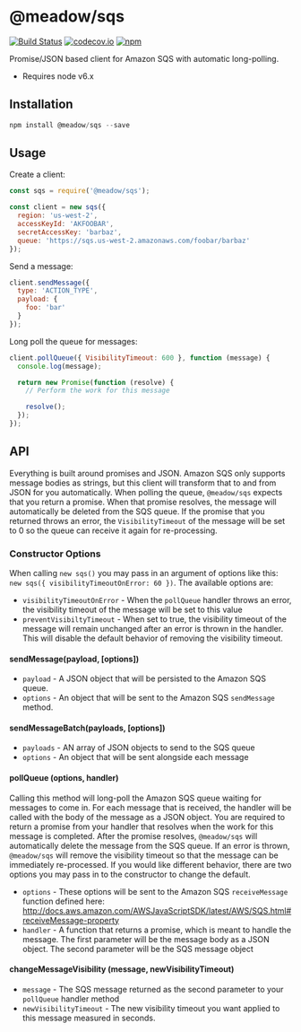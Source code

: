 # @meadow/sqs

[![Build Status](https://circleci.com/gh/meadow/sqs.svg?style=shield)](https://circleci.com/gh/meadow/sqs)
[![codecov.io](https://codecov.io/github/meadow/sqs/coverage.svg?branch=master&precision=2)](https://codecov.io/github/meadow/sqs?branch=master)
[![npm](https://img.shields.io/npm/v/@meadow/sqs.svg)](https://www.npmjs.com/package/@meadow/sqs)

Promise/JSON based client for Amazon SQS with automatic long-polling.

- Requires node v6.x

## Installation

```js
npm install @meadow/sqs --save
```

## Usage

Create a client:

```js
const sqs = require('@meadow/sqs');

const client = new sqs({
  region: 'us-west-2',
  accessKeyId: 'AKFOOBAR',
  secretAccessKey: 'barbaz',
  queue: 'https://sqs.us-west-2.amazonaws.com/foobar/barbaz'
});
```

Send a message:

```js
client.sendMessage({
  type: 'ACTION_TYPE',
  payload: {
    foo: 'bar'
  }
});
```

Long poll the queue for messages:

```js
client.pollQueue({ VisibilityTimeout: 600 }, function (message) {
  console.log(message);

  return new Promise(function (resolve) {
    // Perform the work for this message

    resolve();
  });
});
```

## API

Everything is built around promises and JSON. Amazon SQS only supports message bodies as strings, but this client will transform that to and from JSON for you automatically. When polling the queue, `@meadow/sqs` expects that you return a promise. When that promise resolves, the message will automatically be deleted from the SQS queue. If the promise that you returned throws an error, the `VisibilityTimeout` of the message will be set to 0 so the queue can receive it again for re-processing.

### Constructor Options

When calling `new sqs()` you may pass in an argument of options like this: `new sqs({ visibilityTimeoutOnError: 60 })`. The available options are:

- `visibilityTimeoutOnError` - When the `pollQueue` handler throws an error, the visibility timeout of the message will be set to this value
- `preventVisibiltyTimeout` - When set to true, the visibility timeout of the message will remain unchanged after an error is thrown in the handler. This will disable the default behavior of removing the visibility timeout.

#### sendMessage(payload, [options])

- `payload` - A JSON object that will be persisted to the Amazon SQS queue.
- `options` - An object that will be sent to the Amazon SQS `sendMessage` method.

#### sendMessageBatch(payloads, [options])

- `payloads` - AN array of JSON objects to send to the SQS queue
- `options` - An object that will be sent alongside each message

#### pollQueue (options, handler)

Calling this method will long-poll the Amazon SQS queue waiting for messages to come in. For each message that is received, the handler will be called with the body of the message as a JSON object. You are required to return a promise from your handler that resolves when the work for this message is completed. After the promise resolves, `@meadow/sqs` will automatically delete the message from the SQS queue. If an error is thrown, `@meadow/sqs` will remove the visibility timeout so that the message can be immediately re-processed. If you would like different behavior, there are two options you may pass in to the constructor to change the default.

- `options` - These options will be sent to the Amazon SQS `receiveMessage` function defined here: http://docs.aws.amazon.com/AWSJavaScriptSDK/latest/AWS/SQS.html#receiveMessage-property
- `handler` - A function that returns a promise, which is meant to handle the message. The first parameter will be the message body as a JSON object. The second parameter will be the SQS message object

#### changeMessageVisibility (message, newVisibilityTimeout)

- `message` - The SQS message returned as the second parameter to your `pollQueue` handler method
- `newVisibilityTimeout` - The new visibility timeout you want applied to this message measured in seconds.
